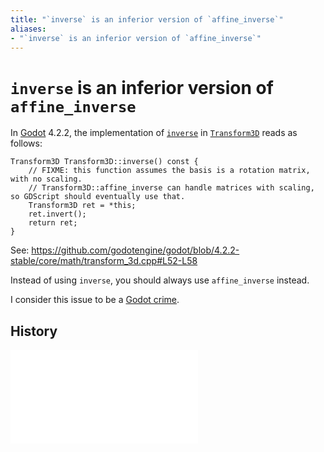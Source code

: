 ```yaml
---
title: "`inverse` is an inferior version of `affine_inverse`"
aliases:
- "`inverse` is an inferior version of `affine_inverse`"
---
```


# `inverse` is an inferior version of `affine_inverse`

In [Godot](godot.md) 4.2.2, the implementation of [`inverse`](https://docs.godotengine.org/en/4.2/classes/class_transform3d.html#class-transform3d-method-inverse) in [`Transform3D`](godot-transform3d.md) reads as follows:

```
Transform3D Transform3D::inverse() const {
	// FIXME: this function assumes the basis is a rotation matrix, with no scaling.
	// Transform3D::affine_inverse can handle matrices with scaling, so GDScript should eventually use that.
	Transform3D ret = *this;
	ret.invert();
	return ret;
}
```

See: https://github.com/godotengine/godot/blob/4.2.2-stable/core/math/transform_3d.cpp#L52-L58

Instead of using `inverse`, you should always use `affine_inverse` instead.

I consider this issue to be a [Godot crime](godot-crimes.md).

## History

![20231225_1644](../entries/20231225_1644.md)
